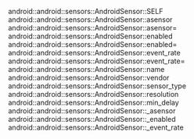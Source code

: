 android::android::sensors::AndroidSensor::SELF
android::android::sensors::AndroidSensor::asensor
android::android::sensors::AndroidSensor::asensor=
android::android::sensors::AndroidSensor::enabled
android::android::sensors::AndroidSensor::enabled=
android::android::sensors::AndroidSensor::event_rate
android::android::sensors::AndroidSensor::event_rate=
android::android::sensors::AndroidSensor::name
android::android::sensors::AndroidSensor::vendor
android::android::sensors::AndroidSensor::sensor_type
android::android::sensors::AndroidSensor::resolution
android::android::sensors::AndroidSensor::min_delay
android::android::sensors::AndroidSensor::_asensor
android::android::sensors::AndroidSensor::_enabled
android::android::sensors::AndroidSensor::_event_rate